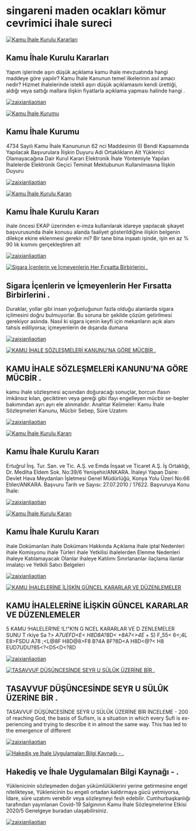 # singareni maden ocakları kömur cevrimici ihale sureci
<a href="https://mnn.zoosnet.net/LR/Chatpre.aspx?id=MNN94995150&p=https://topgrinding.com/" target="_blank">![Kamu İhale Kurulu Kararları](https://github.com/technlg/images/blob/main/28.jpg)</a>
## Kamu İhale Kurulu Kararları
Yapım işlerinde aşırı düşük açıklama kamu ihale mevzuatında hangi maddeye göre yapılır? Kamu İhale Kanunun temel ilkelerinin asıl amacı nedir? Hizmet ihalelerinde istekli aşırı düşük açıklamasını kendi ürettiği, aldığı veya sattığı mallara ilişkin fiyatlarla açıklama yapması halinde hangi .
<a href="https://mnn.zoosnet.net/LR/Chatpre.aspx?id=MNN94995150&p=https://topgrinding.com/" target="_blank"><img src="https://github.com/technlg/images/raw/main/chat11.jpg" alt="zaixianliaotian"/></a><a href="//whatsapp.shibangsoft.com/WhatsApp.php" ><img src="https://github.com/technlg/images/raw/main/chat11.png" alt=""></a>
<a href="https://mnn.zoosnet.net/LR/Chatpre.aspx?id=MNN94995150&p=https://topgrinding.com/" target="_blank">![Kamu İhale Kurumu](https://github.com/technlg/images/blob/main/43.jpg)</a>
## Kamu İhale Kurumu
4734 Sayılı Kamu İhale Kanununun 62 nci Maddesinin (I) Bendi Kapsamında Yapılacak Başvurulara İlişkin Duyuru Adi Ortaklıkların Alt Yüklenici Olamayacağına Dair Kurul Kararı Elektronik İhale Yöntemiyle Yapılan İhalelerde Elektronik Geçici Teminat Mektubunun Kullanılmasına İlişkin Duyuru
<a href="https://mnn.zoosnet.net/LR/Chatpre.aspx?id=MNN94995150&p=https://topgrinding.com/" target="_blank"><img src="https://github.com/technlg/images/raw/main/chat11.jpg" alt="zaixianliaotian"/></a><a href="//whatsapp.shibangsoft.com/WhatsApp.php" ><img src="https://github.com/technlg/images/raw/main/chat11.png" alt=""></a>
<a href="https://mnn.zoosnet.net/LR/Chatpre.aspx?id=MNN94995150&p=https://topgrinding.com/" target="_blank">![Kamu İhale Kurulu Kararı](https://github.com/technlg/images/blob/main/32.jpg)</a>
## Kamu İhale Kurulu Kararı
ihale öncesi EKAP üzerinden e-imza kullanılarak idareye yapılacak şikayet başvurusunda ihale konusu alanda faaliyet gösterildiğine ilişkin belgenin dilekçe ekine eklenmesi gerekir mi? Bir tane bina inşaatı işinde, işin en az % 90 lık kısmını gerçekleştiren alt
<a href="https://mnn.zoosnet.net/LR/Chatpre.aspx?id=MNN94995150&p=https://topgrinding.com/" target="_blank"><img src="https://github.com/technlg/images/raw/main/chat11.jpg" alt="zaixianliaotian"/></a><a href="//whatsapp.shibangsoft.com/WhatsApp.php" ><img src="https://github.com/technlg/images/raw/main/chat11.png" alt=""></a>
<a href="https://mnn.zoosnet.net/LR/Chatpre.aspx?id=MNN94995150&p=https://topgrinding.com/" target="_blank">![Sigara İçenlerin ve İçmeyenlerin Her Fırsatta Birbirlerini .](https://github.com/technlg/images/blob/main/40.jpg)</a>
## Sigara İçenlerin ve İçmeyenlerin Her Fırsatta Birbirlerini .
Duraklar, yollar gibi insan yoğunluğunun fazla olduğu alanlarda sigara içilmesini doğru bulmuyorlar. Bu soruna bir şekilde çözüm getirilmesi gerekiyor aslında. Nasıl ki sigara içenin keyfi için mekanların açık alanı tahsis ediliyorsa; içmeyenlerin de dışarıda dumana
<a href="https://mnn.zoosnet.net/LR/Chatpre.aspx?id=MNN94995150&p=https://topgrinding.com/" target="_blank"><img src="https://github.com/technlg/images/raw/main/chat11.jpg" alt="zaixianliaotian"/></a><a href="//whatsapp.shibangsoft.com/WhatsApp.php" ><img src="https://github.com/technlg/images/raw/main/chat11.png" alt=""></a>
<a href="https://mnn.zoosnet.net/LR/Chatpre.aspx?id=MNN94995150&p=https://topgrinding.com/" target="_blank">![KAMU İHALE SÖZLEŞMELERİ KANUNU'NA GÖRE MÜCBİR .](https://github.com/technlg/images/blob/main/62.jpg)</a>
## KAMU İHALE SÖZLEŞMELERİ KANUNU'NA GÖRE MÜCBİR .
kamu ihale sözleşmesi açısından doğuracağı sonuçlar, borcun ifasın imkânsız kılan, geciktiren veya gereği gibi ifayı engelleyen mücbir se-bepler bakımından ayrı ayrı ele alınmalıdır. Anahtar Kelimeler: Kamu İhale Sözleşmeleri Kanunu, Mücbir Sebep, Süre Uzatımı
<a href="https://mnn.zoosnet.net/LR/Chatpre.aspx?id=MNN94995150&p=https://topgrinding.com/" target="_blank"><img src="https://github.com/technlg/images/raw/main/chat11.jpg" alt="zaixianliaotian"/></a><a href="//whatsapp.shibangsoft.com/WhatsApp.php" ><img src="https://github.com/technlg/images/raw/main/chat11.png" alt=""></a>
<a href="https://mnn.zoosnet.net/LR/Chatpre.aspx?id=MNN94995150&p=https://topgrinding.com/" target="_blank">![Kamu İhale Kurulu Kararı](https://github.com/technlg/images/blob/main/66.jpg)</a>
## Kamu İhale Kurulu Kararı
Ertuğrul İnş. Tur. San. ve Tic. A.Ş. ve Emda İnşaat ve Ticaret A.Ş. İş Ortaklığı, Dr. Mediha Eldem Sok. No:39/6 Yenişehir/ANKARA. İhaleyi Yapan Daire: Devlet Hava Meydanları İşletmesi Genel Müdürlüğü, Konya Yolu Üzeri No:66 Etiler/ANKARA. Başvuru Tarih ve Sayısı: 27.07.2010 / 17622. Başvuruya Konu İhale:
<a href="https://mnn.zoosnet.net/LR/Chatpre.aspx?id=MNN94995150&p=https://topgrinding.com/" target="_blank"><img src="https://github.com/technlg/images/raw/main/chat11.jpg" alt="zaixianliaotian"/></a><a href="//whatsapp.shibangsoft.com/WhatsApp.php" ><img src="https://github.com/technlg/images/raw/main/chat11.png" alt=""></a>
<a href="https://mnn.zoosnet.net/LR/Chatpre.aspx?id=MNN94995150&p=https://topgrinding.com/" target="_blank">![Kamu İhale Kurulu Kararı](https://github.com/technlg/images/blob/main/15.jpg)</a>
## Kamu İhale Kurulu Kararı
ihale Dokümanları ihale Dokümanı Hakkında Açıklama ihale iptal Nedenleri ihale Komisyonu ihale Türleri ihale Yetkilisi ihalelerden Elenme Nedenleri ihaleye Katılamayacak Olanlar ihaleye Katılımı Sınırlananlar ilaçlama ilanlar imalatçı ve Yetkili Satıcı Belgeleri
<a href="https://mnn.zoosnet.net/LR/Chatpre.aspx?id=MNN94995150&p=https://topgrinding.com/" target="_blank"><img src="https://github.com/technlg/images/raw/main/chat11.jpg" alt="zaixianliaotian"/></a><a href="//whatsapp.shibangsoft.com/WhatsApp.php" ><img src="https://github.com/technlg/images/raw/main/chat11.png" alt=""></a>
<a href="https://mnn.zoosnet.net/LR/Chatpre.aspx?id=MNN94995150&p=https://topgrinding.com/" target="_blank">![KAMU İHALELERİNE İLİŞKİN GÜNCEL KARARLAR VE DÜZENLEMELER](https://github.com/technlg/images/blob/main/45.jpg)</a>
## KAMU İHALELERİNE İLİŞKİN GÜNCEL KARARLAR VE DÜZENLEMELER
5 KAMU !HALELER!NE !L!"K!N G NCEL KARARLAR VE D ZENLEMELER SUNU T rkiye Sa ?_> A7UEFD<E< H8D8A?8D< +8A7<>4E_ + S) F_55< 6<;4L E8>FSDU A78 ;<L@8F H8D@8>F8 B?4A <D>8F?8D<A H8D<@?< H8 EUD7UDU?85<?<D5<D<?8D
<a href="https://mnn.zoosnet.net/LR/Chatpre.aspx?id=MNN94995150&p=https://topgrinding.com/" target="_blank"><img src="https://github.com/technlg/images/raw/main/chat11.jpg" alt="zaixianliaotian"/></a><a href="//whatsapp.shibangsoft.com/WhatsApp.php" ><img src="https://github.com/technlg/images/raw/main/chat11.png" alt=""></a>
<a href="https://mnn.zoosnet.net/LR/Chatpre.aspx?id=MNN94995150&p=https://topgrinding.com/" target="_blank">![TASAVVUF DÜŞÜNCESİNDE SEYR U SÜLÛK ÜZERİNE BİR .](https://github.com/technlg/images/blob/main/41.jpg)</a>
## TASAVVUF DÜŞÜNCESİNDE SEYR U SÜLÛK ÜZERİNE BİR .
TASAVVUF DÜŞÜNCESİNDE SEYR U SÜLÛK ÜZERİNE BİR İNCELEME - 200 of reaching God, the basis of Sufism, is a situation in which every Sufi is ex-periencing and trying to describe it in almost the same way. This has led to the emergence of different
<a href="https://mnn.zoosnet.net/LR/Chatpre.aspx?id=MNN94995150&p=https://topgrinding.com/" target="_blank"><img src="https://github.com/technlg/images/raw/main/chat11.jpg" alt="zaixianliaotian"/></a><a href="//whatsapp.shibangsoft.com/WhatsApp.php" ><img src="https://github.com/technlg/images/raw/main/chat11.png" alt=""></a>
<a href="https://mnn.zoosnet.net/LR/Chatpre.aspx?id=MNN94995150&p=https://topgrinding.com/" target="_blank">![Hakediş ve İhale Uygulamaları Bilgi Kaynağı - .](https://github.com/technlg/images/blob/main/49.jpg)</a>
## Hakediş ve İhale Uygulamaları Bilgi Kaynağı - .
Yüklenicinin sözleşmeden doğan yükümlülüklerini yerine getirmesine engel nitelikteyse, Yüklenicinin bu engeli ortadan kaldırmaya gücü yetmiyorsa, İdare, süre uzatımı verebilir veya sözleşmeyi fesh edebilir. Cumhurbaşkanlığı tarafından yayınlanan Covid-19 Salgınının Kamu İhale Sözleşmelerine Etkisi 2020/5 Genelgeye buradan ulaşabilirsiniz.
<a href="https://mnn.zoosnet.net/LR/Chatpre.aspx?id=MNN94995150&p=https://topgrinding.com/" target="_blank"><img src="https://github.com/technlg/images/raw/main/chat11.jpg" alt="zaixianliaotian"/></a><a href="//whatsapp.shibangsoft.com/WhatsApp.php" ><img src="https://github.com/technlg/images/raw/main/chat11.png" alt=""></a>
